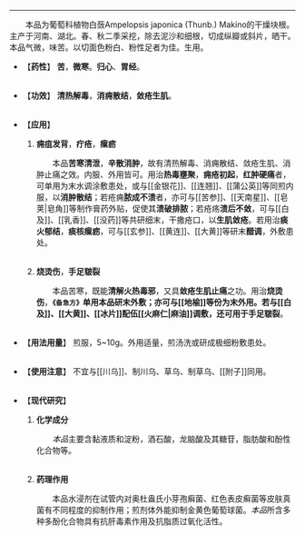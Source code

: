 ---

&emsp;&emsp;本品为葡萄科植物白蔹Ampelopsis japonica (Thunb.) Makino的干燥块根。主产于河南、湖北。春、秋二季采挖，除去泥沙和细根，切成纵瓣或斜片，晒干。本品气微，味苦。以切面色粉白、粉性足者为佳。生用。

- 【**药性**】
	**苦**，**微寒**。**归心**、**胃经**。<br></br>

- 【**功效**】
	**清热解毒**，**消痈散结**，**敛疮生肌**。<br></br>

- 【**应用**】
	1. **痈疽发背**，**疔疮**，**瘰疬**
		
		&emsp;&emsp;本品**苦寒清泄**，**辛散消肿**，故有清热解毒、消痈散结、敛疮生肌、消肿止痛之效。内服、外用皆可。用治**热毒壅聚**，**痈疮初起**，**红肿硬痛**者，可单用为末水调涂敷患处，或与[[金银花]]、[[连翘]]、[[蒲公英]]等同煎内服，以**消肿散结**；若疮痈**脓成不溃**者，亦可与[[苦参]]、[[天南星]]、[[皂荚|皂角]]等制作膏药外贴，促使其**溃破排脓**；若疮疡**溃后不敛**，可与[[白及]]、[[乳香]]、[[没药]]等共研细末，干撒疮口，以**生肌敛疮**。若用治**痰火郁结**，**痰核瘰疬**，可与[[玄参]]、[[黄连]]、[[大黄]]等研末**醋调**，外敷患处。<br></br>
	
	2. **烧烫伤**，**手足皲裂**
		
		&emsp;&emsp;本品苦寒，既能**清解火热毒邪**，又具**敛疮生肌止痛**之功。用治**烧烫伤**，**`《备急方》`**单用本品研末外敷；亦可与[[地榆]]等份为末外用。若与[[白及]]、[[大黄]]、[[冰片]]配伍[[火麻仁|麻油]]调敷，还可用于**手足皲裂**。<br></br>

- 【**用法用量**】
	煎服，5~10g。外用适量，煎汤洗或研成极细粉敷患处。<br></br>

- 【**使用注意**】
	不宜与[[川乌]]、制川乌、草乌、制草乌、[[附子]]同用。<br></br>

- 【**现代研究**】
	1. **化学成分**
		
		&emsp;&emsp;<dfn>本品</dfn>主要含黏液质和淀粉，酒石酸，龙脑酸及其糖苷，脂肪酸和酚性化合物等。<br></br>
	
	2. **药理作用**
		
		&emsp;&emsp;本品水浸剂在试管内对奥杜盎氏小芽孢癣菌、红色表皮癣菌等皮肤真菌有不同程度的抑制作用；煎剂体外能抑制金黄色葡萄球菌。<dfn>本品</dfn>所含多种多酚化合物具有抗肝毒素作用及抗脂质过氧化活性。